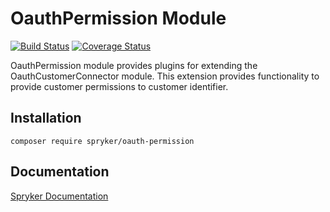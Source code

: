# OauthPermission Module
[![Build Status](https://travis-ci.org/spryker/oauth-permission.svg)](https://travis-ci.org/spryker/oauth-permission)
[![Coverage Status](https://coveralls.io/repos/github/spryker/oauth-permission/badge.svg)](https://coveralls.io/github/spryker/oauth-permission)

OauthPermission module provides plugins for extending the OauthCustomerConnector module. 
This extension provides functionality to provide customer permissions to customer identifier.

## Installation

```
composer require spryker/oauth-permission
```

## Documentation

[Spryker Documentation](https://academy.spryker.com/developing_with_spryker/module_guide/modules.html)
